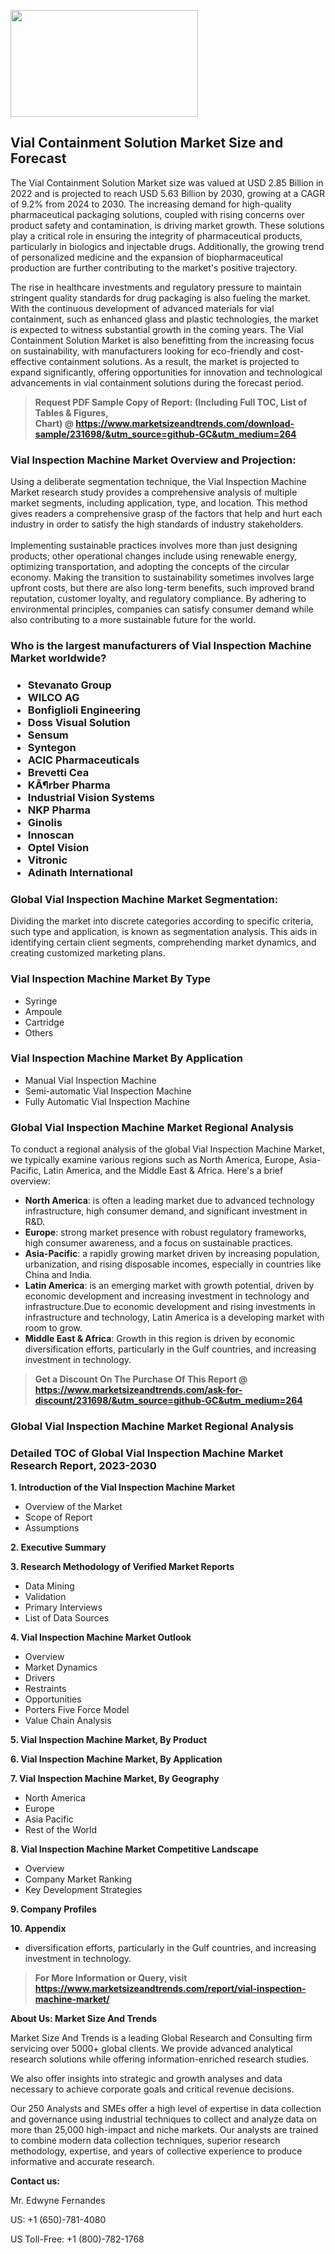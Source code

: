 <p><img class="alignnone size-medium wp-image-20088" src="https://ffe5etoiles.com/wp-content/uploads/2024/12/MST1-300x171.png" alt="" width="300" height="171" /></p><h2>Vial Containment Solution Market Size and Forecast</h2><p>The Vial Containment Solution Market size was valued at USD 2.85 Billion in 2022 and is projected to reach USD 5.63 Billion by 2030, growing at a CAGR of 9.2% from 2024 to 2030. The increasing demand for high-quality pharmaceutical packaging solutions, coupled with rising concerns over product safety and contamination, is driving market growth. These solutions play a critical role in ensuring the integrity of pharmaceutical products, particularly in biologics and injectable drugs. Additionally, the growing trend of personalized medicine and the expansion of biopharmaceutical production are further contributing to the market's positive trajectory.</p><p>The rise in healthcare investments and regulatory pressure to maintain stringent quality standards for drug packaging is also fueling the market. With the continuous development of advanced materials for vial containment, such as enhanced glass and plastic technologies, the market is expected to witness substantial growth in the coming years. The Vial Containment Solution Market is also benefitting from the increasing focus on sustainability, with manufacturers looking for eco-friendly and cost-effective containment solutions. As a result, the market is projected to expand significantly, offering opportunities for innovation and technological advancements in vial containment solutions during the forecast period.</p></p><blockquote id="" class=""><strong>Request PDF Sample Copy of Report: (Including Full TOC, List of Tables &amp; Figures, Chart)&nbsp;@&nbsp;<strong><a href="https://www.marketsizeandtrends.com/download-sample/231698/&utm_source=github-GC&utm_medium=264" target="_blank">https://www.marketsizeandtrends.com/download-sample/231698/&utm_source=github-GC&utm_medium=264</a></strong></strong></blockquote><h3 id="" class="">Vial Inspection Machine Market&nbsp;Overview and Projection:</h3><p id="" class="">Using a deliberate segmentation technique, the Vial Inspection Machine Market research study provides a comprehensive analysis of multiple market segments, including application, type, and location. This method gives readers a comprehensive grasp of the factors that help and hurt each industry in order to satisfy the high standards of industry stakeholders. <br /> <br />Implementing sustainable practices involves more than just designing products; other operational changes include using renewable energy, optimizing transportation, and adopting the concepts of the circular economy. Making the transition to sustainability sometimes involves large upfront costs, but there are also long-term benefits, such improved brand reputation, customer loyalty, and regulatory compliance. By adhering to environmental principles, companies can satisfy consumer demand while also contributing to a more sustainable future for the world.</p><h3 id="" class="">Who is the largest manufacturers of&nbsp;Vial Inspection Machine Market worldwide?</h3><h3 class=""><p><ul><li>Stevanato Group </li><li> WILCO AG </li><li> Bonfiglioli Engineering </li><li> Doss Visual Solution </li><li> Sensum </li><li> Syntegon </li><li> ACIC Pharmaceuticals </li><li> Brevetti Cea </li><li> KÃ¶rber Pharma </li><li> Industrial Vision Systems </li><li> NKP Pharma </li><li> Ginolis </li><li> Innoscan </li><li> Optel Vision </li><li> Vitronic </li><li> Adinath International</li></ul></p></h3><h3 id="" class="">Global&nbsp;Vial Inspection Machine Market Segmentation:</h3><p id="" class="">Dividing the market into discrete categories according to specific criteria, such type and application, is known as segmentation analysis. This aids in identifying certain client segments, comprehending market dynamics, and creating customized marketing plans.</p><h3 id="" class="">Vial Inspection Machine Market&nbsp;By Type</h3><p><p><ul><li>Syringe</li><li> Ampoule</li><li> Cartridge</li><li> Others</p></li></ul></p></p><h3 id="" class="">Vial Inspection Machine Market&nbsp;By Application</h3><p class=""><p><ul><li>Manual Vial Inspection Machine</li><li> Semi-automatic Vial Inspection Machine</li><li> Fully Automatic Vial Inspection Machine</li></ul></p></p><h3 id="" class="">Global Vial Inspection Machine Market Regional Analysis</h3><p id="" class="">To conduct a regional analysis of the global Vial Inspection Machine Market, we typically examine various regions such as North America, Europe, Asia-Pacific, Latin America, and the Middle East &amp; Africa. Here's a brief overview:</p><ul><li><strong>North America</strong>: is often a leading market due to advanced technology infrastructure, high consumer demand, and significant investment in R&amp;D.</li><li><strong>Europe</strong>: strong market presence with robust regulatory frameworks, high consumer awareness, and a focus on sustainable practices.</li><li><strong>Asia-Pacific</strong>: a rapidly growing market driven by increasing population, urbanization, and rising disposable incomes, especially in countries like China and India.</li><li><strong>Latin America</strong>: is an emerging market with growth potential, driven by economic development and increasing investment in technology and infrastructure.Due to economic development and rising investments in infrastructure and technology, Latin America is a developing market with room to grow.</li><li><strong>Middle East &amp; Africa</strong>: Growth in this region is driven by economic diversification efforts, particularly in the Gulf countries, and increasing investment in technology.</li></ul><blockquote id="" class=""><strong>Get a Discount On The Purchase Of This Report @ <strong><a href="https://www.marketsizeandtrends.com/ask-for-discount/231698/&utm_source=github-GC&utm_medium=264" target="_blank">https://www.marketsizeandtrends.com/ask-for-discount/231698/&utm_source=github-GC&utm_medium=264</a></strong></strong></blockquote><h3 id="" class="">Global Vial Inspection Machine Market Regional Analysis</h3><h3 id="" class="">Detailed TOC of Global Vial Inspection Machine Market Research Report, 2023-2030</h3><p id="" class=""><strong>1. Introduction of the Vial Inspection Machine Market</strong></p><ul><li>Overview of the Market</li><li>Scope of Report</li><li>Assumptions</li></ul><p id="" class=""><strong>2. Executive Summary</strong></p><p id="" class=""><strong>3. Research Methodology of Verified Market Reports</strong></p><ul><li>Data Mining</li><li>Validation</li><li>Primary Interviews</li><li>List of Data Sources</li></ul><p id="" class=""><strong>4. Vial Inspection Machine Market Outlook</strong></p><ul><li>Overview</li><li>Market Dynamics</li><li>Drivers</li><li>Restraints</li><li>Opportunities</li><li>Porters Five Force Model</li><li>Value Chain Analysis</li></ul><p id="" class=""><strong>5. Vial Inspection Machine Market, By Product</strong></p><p id="" class=""><strong>6. Vial Inspection Machine Market, By Application</strong></p><p id="" class=""><strong>7. Vial Inspection Machine Market, By Geography</strong></p><ul><li>North America</li><li>Europe</li><li>Asia Pacific</li><li>Rest of the World</li></ul><p id="" class=""><strong>8. Vial Inspection Machine Market Competitive Landscape</strong></p><ul><li>Overview</li><li>Company Market Ranking</li><li>Key Development Strategies</li></ul><p id="" class=""><strong>9. Company Profiles</strong></p><p id="" class=""><strong>10. Appendix</strong></p><ul><li>diversification efforts, particularly in the Gulf countries, and increasing investment in technology.</li></ul><blockquote id="" class=""><strong>For More Information or Query, visit <strong><strong><a href="https://www.marketsizeandtrends.com/report/vial-inspection-machine-market/" target="_blank">https://www.marketsizeandtrends.com/report/vial-inspection-machine-market/</a></strong></strong></strong></blockquote><p id="" class=""><strong>About Us: Market Size And Trends</strong></p><p id="" class="">Market Size And Trends is a leading Global Research and Consulting firm servicing over 5000+ global clients. We provide advanced analytical research solutions while offering information-enriched research studies.</p><p id="" class="">We also offer insights into strategic and growth analyses and data necessary to achieve corporate goals and critical revenue decisions.</p><p id="" class="">Our 250 Analysts and SMEs offer a high level of expertise in data collection and governance using industrial techniques to collect and analyze data on more than 25,000 high-impact and niche markets. Our analysts are trained to combine modern data collection techniques, superior research methodology, expertise, and years of collective experience to produce informative and accurate research.</p><p id="" class=""><strong>Contact us:</strong></p><p id="" class="">Mr. Edwyne Fernandes</p><p id="" class="">US: +1 (650)-781-4080</p><p id="" class="">US Toll-Free: +1 (800)-782-1768</p>
